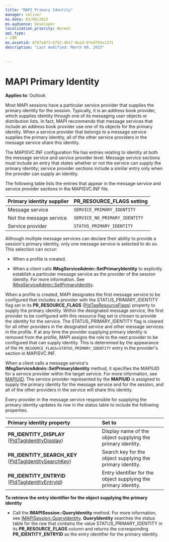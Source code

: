 ```yaml
---
title: "MAPI Primary Identity"
manager: soliver
ms.date: 03/09/2015
ms.audience: Developer
localization_priority: Normal
api_type:
- COM
ms.assetid: 8787a873-6752-4b17-8ea3-8fed793e1371
description: "Last modified: March 09, 2015"
 
 
---
```


# MAPI Primary Identity

  
  
**Applies to**: Outlook 
  
Most MAPI sessions have a particular service provider that supplies the primary identity for the session. Typically, it is an address book provider, which supplies identity through one of its messaging user objects or distribution lists. In fact, MAPI recommends that message services that include an address book provider use one of its objects for the primary identity. When a service provider that belongs to a message service supplies the primary identity, all of the other service providers in the message service share this identity.
  
The MAPISVC.INF configuration file has entries relating to identity at both the message service and service provider level. Message service sections must include an entry that states whether or not the service can supply the primary identity; service provider sections include a similar entry only when the provider can supply an identity.
  
The following table lists the entries that appear in the message service and service provider sections in the MAPISVC.INF file.
  
|**Primary identity supplier**|**PR_RESOURCE_FLAGS setting**|
|:-----|:-----|
|Message service  <br/> | `SERVICE_PRIMARY_IDENTITY` <br/> |
|Not the message service  <br/> | `SERVICE_NO_PRIMARY_IDENTITY` <br/> |
|Service provider  <br/> | `STATUS_PRIMARY_IDENTITY` <br/> |
   
Although multiple message services can declare their ability to provide a session's primary identity, only one message service is selected to do so. This selection can occur:
  
- When a profile is created.
    
- When a client calls **IMsgServiceAdmin::SetPrimaryIdentity** to explicitly establish a particular message service as the provider of the session identity. For more information. See [IMsgServiceAdmin::SetPrimaryIdentity](imsgserviceadmin-setprimaryidentity.md).
    
When a profile is created, MAPI designates the first message service to be configured that includes a provider with the STATUS_PRIMARY_IDENTITY flag set in its **PR_RESOURCE_FLAGS** ([PidTagResourceFlags](pidtagresourceflags-canonical-property.md)) property to supply the primary identity. Within the designated message service, the first provider to be configured with this resource flag set is chosen to provide the identity for the service. The STATUS_PRIMARY_IDENTITY flag is cleared for all other providers in the designated service and other message services in the profile. If at any time the provider supplying primary identity is removed from the profile, MAPI assigns the role to the next provider to be configured that can supply identity. This is determined by the appearance of the  `PR_RESOURCE_FLAGS=STATUS_PRIMARY_IDENTITY` entry in the provider's section in MAPISVC.INF. 
  
When a client calls a message service's **IMsgServiceAdmin::SetPrimaryIdentity** method, it specifies the MAPIUID for a service provider within the target service. For more information, see [MAPIUID](mapiuid.md). The service provider represented by the **MAPIUID** is assigned to supply the primary identity for the message service and for the session, and all of the other providers in the service will share this identity. 
  
Every provider in the message service responsible for supplying the primary identity updates its row in the status table to include the following properties.
  
|**Primary identity property**|**Set to**|
|:-----|:-----|
|**PR_IDENTITY_DISPLAY** ([PidTagIdentityDisplay](pidtagidentitydisplay-canonical-property.md))  <br/> |Display name of the object supplying the primary identity.  <br/> |
|**PR_IDENTITY_SEARCH_KEY** ([PidTagIdentitySearchKey](pidtagidentitysearchkey-canonical-property.md))  <br/> |Search key for the object supplying the primary identity.  <br/> |
|**PR_IDENTITY_ENTRYID** ([PidTagIdentityEntryId](pidtagidentityentryid-canonical-property.md))  <br/> |Entry identifier for the object supplying the primary identity.  <br/> |
   
 **To retrieve the entry identifier for the object supplying the primary identity**
  
- Call the **IMAPISession::QueryIdentity** method. For more information, see [IMAPISession::QueryIdentity](imapisession-queryidentity.md). **QueryIdentity** searches the status table for the row that contains the value STATUS_PRIMARY_IDENTITY in its **PR_RESOURCE_FLAGS** column and returns the corresponding **PR_IDENTITY_ENTRYID** as the entry identifier for the primary identity. 
    

